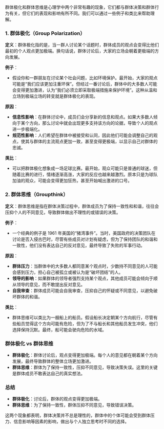 群体极化和群体思维是心理学中两个非常有趣的现象，它们都与群体决策和群体行为有关，但它们的表现和影响有所不同。我们可以通过一些例子和类比来帮助理解。

### 1. 群体极化（Group Polarization）

**定义**：群体极化指的是，当一群人讨论某个话题时，群体成员的观点会变得比他们最初的个人观点更加极端。换句话说，群体讨论后，大家的立场会朝着更极端的方向发展。

**例子**：

- 假设你和一群朋友在讨论某个社会问题，比如环境保护。最开始，大家的观点可能是“我们应该更加注重环保”。但经过一番讨论后，群体中的大多数人可能会变得更加激进，认为“我们必须立即采取极端措施来保护环境”。这种从温和立场到极端立场的转变就是群体极化的表现。

**原因**：

- **信息性影响**：在群体讨论中，成员们会分享新的信息和观点。如果大多数人倾向于某个方向，那么讨论中就会出现更多支持该方向的论据，导致个人的观点进一步极端化。
- **规范性影响**：人们希望在群体中被接受和认同，因此他们可能会调整自己的观点，使其与群体的主流观点更加一致，甚至变得更极端，以显示自己对群体的忠诚。

**类比**：

- 可以把群体极化想象成一场足球比赛。最开始，观众可能只是普通的球迷，但随着比赛的进行，情绪逐渐高涨，大家的反应也越来越激烈。原本只是为球队加油的观众，可能会变得更加狂热，甚至开始喊出激进的口号。

### 2. 群体思维（Groupthink）

**定义**：群体思维是指在群体决策过程中，群体成员为了保持一致性和和谐，往往会压抑个人的不同意见，导致群体做出不理性的或错误的决策。

**例子**：

- 一个经典的例子是 1961 年美国的“猪湾事件”。当时，美国政府的决策团队在讨论是否入侵古巴时，尽管有些成员对计划有疑虑，但为了保持团队的和谐和一致性，他们没有表达自己的反对意见，最终导致了失败的军事行动。

**原因**：

- **群体压力**：当群体中的大多数人都同意某个观点时，少数持不同意见的人可能会感到压力，担心自己被孤立或被认为是“破坏团结”的人。
- **领导的影响**：如果群体的领导者强烈支持某个观点，其他成员可能会倾向于顺从领导的意见，而不敢提出反对意见。
- **自我审查**：群体成员可能会自我审查，压抑自己的怀疑或不同意见，以避免破坏群体的和谐。

**类比**：

- 群体思维可以类比为一艘船上的船员。假设船长决定朝某个方向航行，尽管有些船员觉得这个方向可能有危险，但为了不与船长和其他船员发生冲突，他们选择保持沉默。最终，船可能会驶向危险的水域。

### 群体极化 vs 群体思维

- **群体极化**：群体讨论后，观点变得更加极端。每个人的意见都在朝着某个方向发展，最终导致群体的整体立场更加激进。
- **群体思维**：群体为了保持一致性，压抑不同意见，导致决策失误。这里的关键是群体成员不敢表达自己的真实想法。

### 总结

- **群体极化**：讨论后，群体的观点变得更加极端。
- **群体思维**：为了保持一致性，群体压抑不同意见，导致错误决策。

这两个现象都表明，群体决策并不总是理性的，群体中的个体可能会受到群体压力、信息影响等因素的影响，做出与个人独立思考时不同的选择。
